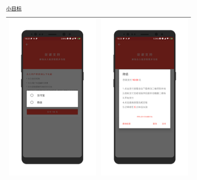 [小目标](https://app.xyiio.cn/)

| ![](https://github.com/Turaiiao/pay-android-dialog/blob/master/art/screener_1558438505757.png) | ![](https://github.com/Turaiiao/pay-android-dialog/blob/master/art/screener_1558438492114.png) |
|:- |:- |
